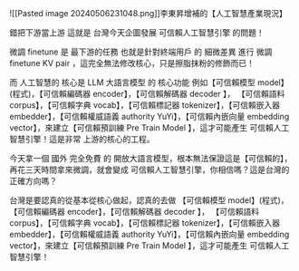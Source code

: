 
![[Pasted image 20240506231048.png]]李東昇增補的【人工智慧產業現況】

錯把下游當上游 這就是 台灣今天企圖發展 可信賴人工智慧引擎 的問題！

微調 finetune 是 最下游的任務 也就是針對終端用戶 的 細微差異 進行 微調 finetune KV pair ，這完全無法修改核心，只是擦脂抹粉的修飾而已！

而 人工智慧的 核心是 LLM 大語言模型 的 核心功能 例如【可信賴模型 model】(程式)，【可信賴編碼器 encoder】，【可信賴解碼器 decoder 】， 【可信賴語料 corpus】，【可信賴字典 vocab】，【可信賴標記器 tokenizer】，【可信賴嵌入器 embedder】，【可信賴權威語義 authority YuYi】，【可信賴內嵌向量 embedding vector】，來建立【可信賴預訓練 Pre Train Model 】，這才可能產生 可信賴人工智慧引擎！這是非常 上游的核心的工程。

今天拿一個 國外 完全免費 的 開放大語言模型，根本無法保證這是【可信賴的】，再花三天時間拿來微調，就會變成 可信賴人工智慧引擎，你相信嗎？這是台灣的正確方向嗎？

台灣是要認真的從基本從核心做起，認真的去做 【可信賴模型 model】(程式)，【可信賴編碼器 encoder】，【可信賴解碼器 decoder 】， 【可信賴語料 corpus】，【可信賴字典 vocab】，【可信賴標記器 tokenizer】，【可信賴嵌入器 embedder】，【可信賴權威語義 authority YuYi】，【可信賴內嵌向量 embedding vector】，來建立【可信賴預訓練 Pre Train Model 】，這才可能產生 可信賴人工智慧引擎！